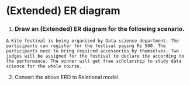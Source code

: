 # (Extended) ER diagram
1. ### Draw an (Extended) ER diagram for the following scenario.
```
A Kite festival is being organized by Data science department. The participants can register for the festival paying Rs 500. The participants need to bring required accessories by themselves. Two judges will be assigned for the festival to declare the according to the performance. The winner will get free scholarship to study data science for the whole course.
```
2. Convert the above ERD to Relational model.